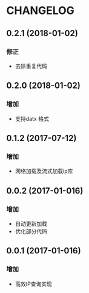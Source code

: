 # CHANGELOG

## 0.2.1 (2018-01-02)
### 修正
* 去除重复代码

## 0.2.0 (2018-01-02)
### 增加
* 支持datx 格式

## 0.1.2 (2017-07-12)
### 增加
* 网络加载及流式加载ip库

## 0.0.2 (2017-01-016)
### 增加
* 自动更新加载
* 优化部分代码

## 0.0.1 (2017-01-016)
### 增加
* 高效IP查询实现

